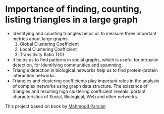 # Importance of finding, counting, listing triangles in a large graph
- Identifying and counting triangles helps us to measure three important metrics about large graphs.
  1. Global Clustering Coefficient
  2. Local Clustering Coefficient
  3. Transitivity Ratio T(G)
- It helps us to find patterns in social graphs, which is useful for intrusion detection, for identifying communities and spamming.
- Triangle detection in biological networks help us to find protein-protein interaction networks.
- Triangles and clustering coefficients play important roles in the analysis of complex networks using graph data structure. The existance of triangles and resulting high clustering coefficient reveals iportant characteristics of Social, Biological, Web and other networks.

This project based on book by [Mahmoud Parsian](https://www.oreilly.com/library/view/data-algorithms/9781491906170/)
